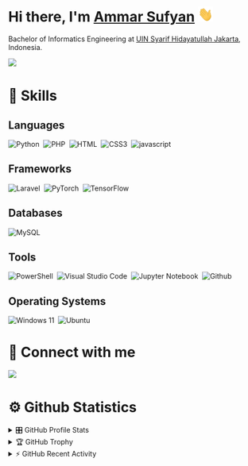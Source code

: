 # Hi there, I'm [Ammar Sufyan](https://ammarsufyan.github.io) <img src="https://github.com/ABSphreak/ABSphreak/blob/master/gifs/Hi.gif" width="30px" height="30px">

Bachelor of Informatics Engineering at [UIN Syarif Hidayatullah Jakarta](https://www.uinjkt.ac.id/), Indonesia. 

<div align="left">
  <img src="https://komarev.com/ghpvc/?username=ammarsufyan&style=for-the-badge&label=profile+views"> &nbsp;
</div>

# 📝 Skills

## Languages

![Python](https://img.shields.io/badge/python-3670A0?style=for-the-badge&logo=python&logoColor=ffdd54)&nbsp;
![PHP](https://img.shields.io/badge/php-767cae?style=for-the-badge&logo=php&logoColor=white)&nbsp;
![HTML](https://img.shields.io/badge/html-orange?style=for-the-badge&logo=html5&logoColor=white)&nbsp;
![CSS3](https://img.shields.io/badge/css-%231572B6.svg?style=for-the-badge&logo=css3&logoColor=white)&nbsp;
![javascript](https://img.shields.io/badge/javascript-yellow?style=for-the-badge&logo=javascript&logoColor=white)&nbsp;

## Frameworks

![Laravel](https://img.shields.io/badge/laravel-%23FF2D20.svg?style=for-the-badge&logo=laravel&logoColor=white)&nbsp;
![PyTorch](https://img.shields.io/badge/PyTorch-%23EE4C2C.svg?style=for-the-badge&logo=PyTorch&logoColor=white)&nbsp;
![TensorFlow](https://img.shields.io/badge/TensorFlow-%23FF6F00.svg?style=for-the-badge&logo=TensorFlow&logoColor=white)&nbsp;

## Databases

![MySQL](https://img.shields.io/badge/mysql-%2300f.svg?style=for-the-badge&logo=mysql&logoColor=white)&nbsp;

## Tools

![PowerShell](https://img.shields.io/badge/PowerShell-%235391FE.svg?style=for-the-badge&logo=powershell&logoColor=white)&nbsp;
![Visual Studio Code](https://img.shields.io/badge/Visual%20Studio%20Code-0078d7.svg?style=for-the-badge&logo=visual-studio-code&logoColor=white)&nbsp;
![Jupyter Notebook](https://img.shields.io/badge/jupyter-%23FA0F00.svg?style=for-the-badge&logo=jupyter&logoColor=white)&nbsp;
![Github](https://img.shields.io/badge/github-%23121011.svg?style=for-the-badge&logo=github&logoColor=white)&nbsp;

## Operating Systems

![Windows 11](https://img.shields.io/badge/Windows%2011-%230079d5.svg?style=for-the-badge&logo=Windows%2011&logoColor=white)&nbsp;
![Ubuntu](https://img.shields.io/badge/Ubuntu-E95420?style=for-the-badge&logo=ubuntu&logoColor=white)&nbsp;

# 🧷 Connect with me 

<p align = "center">
 
[<img src="https://img.shields.io/badge/linkedin-%230077B5.svg?style=for-the-badge&logo=linkedin&logoColor=white" />](https://www.linkedin.com/in/ammarsufyan/)

</p>

# ⚙️ Github Statistics

<details>
  <summary>🎛️ GitHub Profile Stats</summary>
  <br>
  
  [![wakatime](https://wakatime.com/badge/user/2eee44f5-c422-430b-9d69-1cd790f56c8a.svg)](https://wakatime.com/@2eee44f5-c422-430b-9d69-1cd790f56c8a)

  ![Top Langs](https://github-readme-stats.vercel.app/api/top-langs/?username=ammarsufyan&layout=compact&theme=radical)

  ![ammarsufyan GitHub stats](https://github-readme-stats.vercel.app/api?username=ammarsufyan&show_icons=true&theme=radical)
  
</details>

<details>
  <summary>🏆 GitHub Trophy</summary>
  <br/>
  <img width="99.5%" src="https://github-profile-trophy.vercel.app/?username=ammarsufyan&theme=algolia&no-frame=true&column=-1&margin-w=5&margin-h=5" alt="GitHub Trophy" />
</details>

<details>
    <summary>⚡ GitHub Recent Activity</summary>
    <br>
<!--RECENT_ACTIVITY:start-->
1. ⬆️ Pushed 1 commit(s) to [ammarsufyan/Honkai-Star-Rail-Dialogue-Skipper](https://github.com/ammarsufyan/Honkai-Star-Rail-Dialogue-Skipper)<br>
2. 💬 Commented on [#2](https://github.com/Miladiu/Honkai-Star-Rail-Dialogue-Skipper/pull/2#issuecomment-2569394997) in [Miladiu/Honkai-Star-Rail-Dialogue-Skipper](https://github.com/Miladiu/Honkai-Star-Rail-Dialogue-Skipper)<br>
3. ⬆️ Pushed 1 commit(s) to [ammarsufyan/Honkai-Star-Rail-Dialogue-Skipper](https://github.com/ammarsufyan/Honkai-Star-Rail-Dialogue-Skipper)<br>
4. 💪 Opened PR [#2](https://github.com/Miladiu/Honkai-Star-Rail-Dialogue-Skipper/pull/2) in [Miladiu/Honkai-Star-Rail-Dialogue-Skipper](https://github.com/Miladiu/Honkai-Star-Rail-Dialogue-Skipper)<br>
5. ⬆️ Pushed 1 commit(s) to [ammarsufyan/ammarsufyan](https://github.com/ammarsufyan/ammarsufyan)<br>
6. ⬆️ Pushed 1 commit(s) to [ammarsufyan/ammarsufyan](https://github.com/ammarsufyan/ammarsufyan)<br>
7. ⬆️ Pushed 1 commit(s) to [ammarsufyan/ammarsufyan](https://github.com/ammarsufyan/ammarsufyan)<br>
8. ⬆️ Pushed 1 commit(s) to [ammarsufyan/Procedural-2D-Dungeon-Unity](https://github.com/ammarsufyan/Procedural-2D-Dungeon-Unity)<br>
9. ⬆️ Pushed 1 commit(s) to [ammarsufyan/Procedural-2D-Dungeon-Unity](https://github.com/ammarsufyan/Procedural-2D-Dungeon-Unity)<br>
10. ⬆️ Pushed 1 commit(s) to [ammarsufyan/Honkai-Star-Rail-Dialogue-Skipper](https://github.com/ammarsufyan/Honkai-Star-Rail-Dialogue-Skipper)<br>
<!--RECENT_ACTIVITY:end-->
    <br>
<!--RECENT_ACTIVITY:last_update-->
Last Updated: Monday, January 6th, 2025, 12:53:03 AM
<!--RECENT_ACTIVITY:last_update_end-->

</details>
